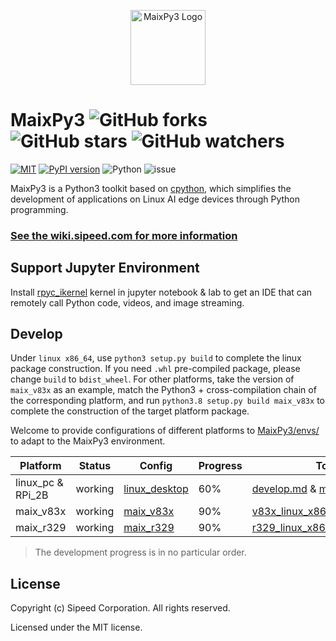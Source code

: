 <p align="center">
    <img height="120" src="https://wiki.sipeed.com/soft/maixpy/assets/maixpy/maixpy.png" title="" alt="MaixPy3 Logo">
</p>

# MaixPy3 ![GitHub forks](https://img.shields.io/github/forks/sipeed/maixpy3.svg?style=social) ![GitHub stars](https://img.shields.io/github/stars/sipeed/maixpy3.svg?style=social) ![GitHub watchers](https://img.shields.io/github/watchers/sipeed/maixpy3.svg?style=social)

[![MIT](https://img.shields.io/badge/license-MIT-blue.svg)](./LICENSE) [![PyPI version](https://badge.fury.io/py/maixpy3.svg)](https://badge.fury.io/py/maixpy3) ![Python](https://img.shields.io/badge/Python-3.5↗-ff69b4.svg) ![issue](https://img.shields.io/github/issues/sipeed/maixpy3.svg)

MaixPy3 is a Python3 toolkit based on [cpython](https://github.com/python/cpython), which simplifies the development of applications on Linux AI edge devices through Python programming.

### [See the wiki.sipeed.com for more information](https://wiki.sipeed.com/maixpy3)

## Support Jupyter Environment

Install [rpyc_ikernel](https://github.com/sipeed/rpyc_ikernel) kernel in jupyter notebook & lab to get an IDE that can remotely call Python code, videos, and image streaming.

## Develop

Under `linux x86_64`, use `python3 setup.py build` to complete the linux package construction.
If you need `.whl` pre-compiled package, please change `build` to `bdist_wheel`.
For other platforms, take the version of `maix_v83x` as an example, match the Python3 + cross-compilation chain of the corresponding platform, and run `python3.8 setup.py build maix_v83x` to complete the construction of the target platform package.

Welcome to provide configurations of different platforms to [MaixPy3/envs/](./envs/) to adapt to the MaixPy3 environment.

| **Platform**      | **Status** |  **Config** | **Progress** | **Toolchain** |
| --------------    | ---------- | ----------- | ------------ | ------------ |
| linux_pc & RPi_2B | working    | [linux_desktop](./envs/linux_desktop.py)  | 60%  | [develop.md](./docs/develop.md) & [maixpy3_build.yml](.github/workflows/maixpy3_build.yml)
| maix_v83x         | working    | [maix_v83x](./envs/maix_v83x.py)    | 90%  | [v83x_linux_x86_python3.8_toolchain](https://github.com/sipeed/MaixPy3/releases/tag/20210613)
| maix_r329         | working    | [maix_r329](./envs/maix_r329.py)    |  90%  | [r329_linux_x86_python3.9_toolchain](https://github.com/sipeed/MaixPy3/releases/tag/20211101)

> The development progress is in no particular order.

## License

Copyright (c) Sipeed Corporation. All rights reserved.

Licensed under the MIT license.
